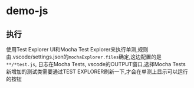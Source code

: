 # demo-js
## 执行
使用Test Explorer UI和Mocha Test Explorer来执行单测,规则由.vscode/settings.json的`mochaExplorer.files`确定,这边配置的是`**/*test.js`, 日志在Mocha Tests, vscode的OUTPUT窗口,选择Mocha Tests  
新增加的测试类需要通过TEST EXPLORER刷新一下,才会在单测上显示可以运行的按钮
